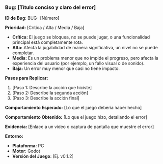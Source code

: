 ### Bug: [Título conciso y claro del error]

**ID de Bug:** BUG- [Número]

**Prioridad:** [Crítica / Alta / Media / Baja]
- **Crítica:** El juego se bloquea, no se puede jugar, o una funcionalidad principal está completamente rota.
- **Alta:** Afecta la jugabilidad de manera significativa, un nivel no se puede completar.
- **Media:** Es un problema menor que no impide el progreso, pero afecta la experiencia del usuario (por ejemplo, un fallo visual o de sonido).
- **Baja:** Un error muy menor que casi no tiene impacto.

**Pasos para Replicar:**
1. [Paso 1: Describe la acción que hiciste]
2. [Paso 2: Describe la segunda acción]
3. [Paso 3: Describe la acción final]

**Comportamiento Esperado:** [Lo que el juego debería haber hecho]

**Comportamiento Obtenido:** [Lo que el juego hizo, detallando el error]

**Evidencia:** [Enlace a un video o captura de pantalla que muestre el error]

**Entorno:**
* **Plataforma:** PC
* **Motor:** Godot
* **Versión del Juego:** [Ej. v0.1.2]